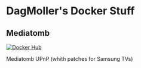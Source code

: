 
# DagMoller's Docker Stuff

## Mediatomb

[![Docker Hub](https://img.shields.io/badge/docker-dagmoller%2Fmediatomb-008bb8.svg)](https://registry.hub.docker.com/r/dagmoller/mediatomb/)

Mediatomb UPnP (whith patches for Samsung TVs)

